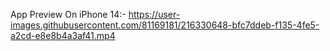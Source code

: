 App Preview 
On iPhone 14:- 
https://user-images.githubusercontent.com/81169181/216330648-bfc7ddeb-f135-4fe5-a2cd-e8e8b4a3af41.mp4



